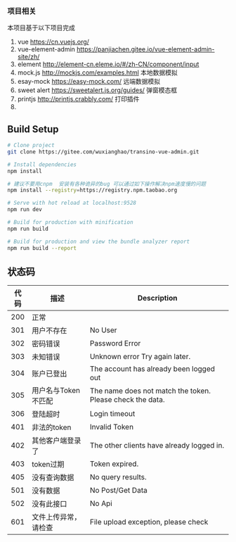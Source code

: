 ### **项目相关**
本项目基于以下项目完成
1. vue https://cn.vuejs.org/ 
2. vue-element-admin  https://panjiachen.gitee.io/vue-element-admin-site/zh/
3. element http://element-cn.eleme.io/#/zh-CN/component/input 
4. mock.js http://mockjs.com/examples.html 本地数据模拟
5. esay-mock https://easy-mock.com/   远端数据模拟  
6. sweet alert https://sweetalert.js.org/guides/ 弹窗模态框
7. printjs http://printjs.crabbly.com/  打印插件
8. 


## Build Setup

```bash
# Clone project
git clone https://gitee.com/wuxianghao/transino-vue-admin.git

# Install dependencies
npm install

# 建议不要用cnpm  安装有各种诡异的bug 可以通过如下操作解决npm速度慢的问题
npm install --registry=https://registry.npm.taobao.org

# Serve with hot reload at localhost:9528
npm run dev

# Build for production with minification
npm run build

# Build for production and view the bundle analyzer report
npm run build --report
```

## 状态码
| 代码        | 描述   | Description |
| --------   | ----- | -----|
| 200        | 正常    |   |
| 301        | 用户不存在 | No User |
| 302        | 密码错误 | Password Error |
| 303        | 未知错误 | Unknown error Try again later. |
| 304        | 账户已登出 | The account has already been logged out |
| 305        | 用户名与Token 不匹配 | The name does not match the token. Please check the data. |
| 306        | 登陆超时     | Login timeout |
| 401        | 非法的token  | Invalid Token  |  
| 402        | 其他客户端登录了 | The other clients have already logged in. |
| 403        | token过期    | Token expired.  |
| 405        | 没有查询数据  | No query results.|
| 501        | 没有数据     | No Post/Get Data  |
| 502        | 没有此接口   | No Api |
| 601        | 文件上传异常，请检查   | File upload exception, please check |




